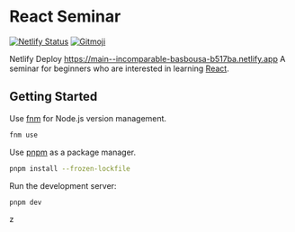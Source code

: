 # React Seminar
[![Netlify Status](https://api.netlify.com/api/v1/badges/f788b524-9c19-4030-b59a-acd46aba38fc/deploy-status)](https://app.netlify.com/sites/incomparable-basbousa-b517ba/deploys)
[![Gitmoji](https://img.shields.io/badge/gitmoji-%20😜%20😍-FFDD67.svg)](https://gitmoji.dev)

Netlify Deploy https://main--incomparable-basbousa-b517ba.netlify.app
A seminar for beginners who are interested in learning [React](https://react.dev).

## Getting Started

Use [fnm](https://github.com/Schniz/fnm) for Node.js version management.

```bash
fnm use
```

Use [pnpm](https://pnpm.io/) as a package manager.

```bash
pnpm install --frozen-lockfile
```

Run the development server:

```bash
pnpm dev
```
z